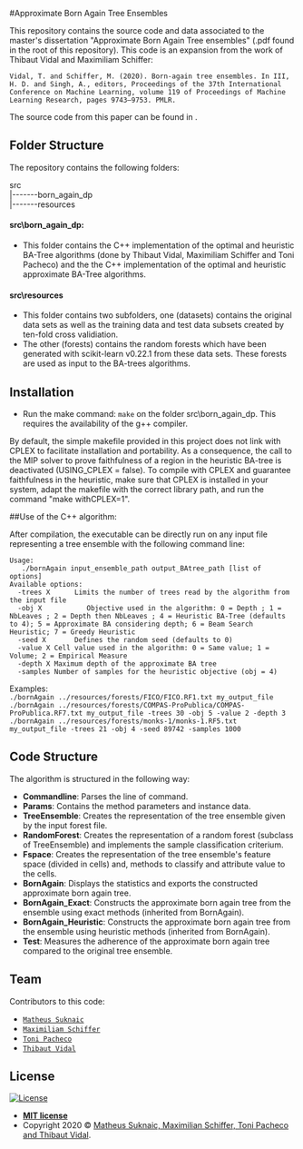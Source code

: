 #Approximate Born Again Tree Ensembles

This repository contains the source code and data associated to the master's dissertation "Approximate Born Again Tree ensembles" (.pdf found in the root of this repository). This code is an expansion  from the work of Thibaut Vidal and Maximiliam Schiffer: 

``Vidal, T. and Schiffer, M. (2020). Born-again tree ensembles. In III, H. D. and Singh, A., editors, Proceedings of the 37th International Conference on Machine Learning, volume 119 of Proceedings of Machine Learning Research, pages 9743–9753. PMLR.``

The source code from this paper can be found in <a href=https://github.com/vidalt/BA-Trees></a>. 

## Folder Structure

The repository contains the following folders:

src<br>      |-------born_again_dp<br>     |-------resources<br>

#### src\born_again_dp:

* This folder contains the C++ implementation of the optimal and heuristic BA-Tree algorithms (done by Thibaut Vidal, Maximiliam Schiffer and Toni Pacheco) and the the C++ implementation of the optimal and heuristic approximate BA-Tree algorithms.

#### src\resources

* This folder contains two subfolders, one (datasets) contains the original data sets as well as the training data and test data subsets created by ten-fold cross validiation. 
* The other (forests) contains the random forests which have been generated with scikit-learn v0.22.1 from these data sets. These forests are used as input to the BA-trees algorithms.


## Installation

* Run the make command: `make` on the folder src\born_again_dp. This requires the availability of the g++ compiler.<br> 

By default, the simple makefile provided in this project does not link with CPLEX to facilitate installation and portability.
As a consequence, the call to the MIP solver to prove faithfulness of a region in the heuristic BA-tree is deactivated (USING_CPLEX = false).
To compile with CPLEX and guarantee faithfulness in the heuristic, make sure that CPLEX is installed in your system, adapt the makefile with the correct library path, and run the command "make withCPLEX=1".


##Use of the C++ algorithm:

After compilation, the executable can be directly run on any input file representing a tree ensemble with the following command line:

```
Usage:
   ./bornAgain input_ensemble_path output_BAtree_path [list of options]
Available options:
  -trees X      Limits the number of trees read by the algorithm from the input file
  -obj X	       Objective used in the algorithm: 0 = Depth ; 1 = NbLeaves ; 2 = Depth then NbLeaves ; 4 = Heuristic BA-Tree (defaults to 4); 5 = Approximate BA considering depth; 6 = Beam Search Heuristic; 7 = Greedy Heuristic
  -seed X       Defines the random seed (defaults to 0)
  -value X Cell value used in the algorithm: 0 = Same value; 1 = Volume; 2 = Empirical Measure
  -depth X Maximum depth of the approximate BA tree
  -samples Number of samples for the heuristic objective (obj = 4) 
```
Examples: <br>
`./bornAgain ../resources/forests/FICO/FICO.RF1.txt my_output_file`<br>
`./bornAgain ../resources/forests/COMPAS-ProPublica/COMPAS-ProPublica.RF7.txt my_output_file -trees 30 -obj 5 -value 2 -depth 3`
`./bornAgain ../resources/forests/monks-1/monks-1.RF5.txt my_output_file -trees 21 -obj 4 -seed 89742 -samples 1000`

## Code Structure

The algorithm is structured in the following way:
* **Commandline**: Parses the line of command.
* **Params**: Contains the method parameters and instance data. 
* **TreeEnsemble**: Creates the representation of the tree ensemble given by the input forest file.
* **RandomForest**: Creates the representation of a random forest (subclass of TreeEnsemble) and implements the sample classification criterium.
* **Fspace**: Creates the representation of the tree ensemble's feature space (divided in cells) and, methods to classify and attribute value to the cells.
* **BornAgain**: Displays the statistics and exports the constructed approximate born again tree.
* **BornAgain_Exact**: Constructs the approximate born again tree from the ensemble using exact methods (inherited from BornAgain).
* **BornAgain_Heuristic**: Constructs the approximate born again tree from the ensemble using heuristic methods (inherited from BornAgain).
* **Test**: Measures the adherence of the approximate born again tree compared to the original tree ensemble.

## Team

Contributors to this code:
* <a href="https://github.com/MatheusSuknaic" target="_blank">`Matheus Suknaic`</a>
* <a href="https://github.com/mxschffr" target="_blank">`Maximiliam Schiffer`</a>
* <a href="https://github.com/toni-tsp" target="_blank">`Toni Pacheco`</a>
* <a href=" https://github.com/vidalt" target="_blank">`Thibaut Vidal`</a>

## License

[![License](http://img.shields.io/:license-mit-blue.svg?style=flat-square)](http://badges.mit-license.org)

- **[MIT license](http://opensource.org/licenses/mit-license.php)**
- Copyright 2020 © <a href="http://fvcproductions.com" target="_blank">Matheus Suknaic, Maximilian Schiffer, Toni Pacheco and Thibaut Vidal</a>.
